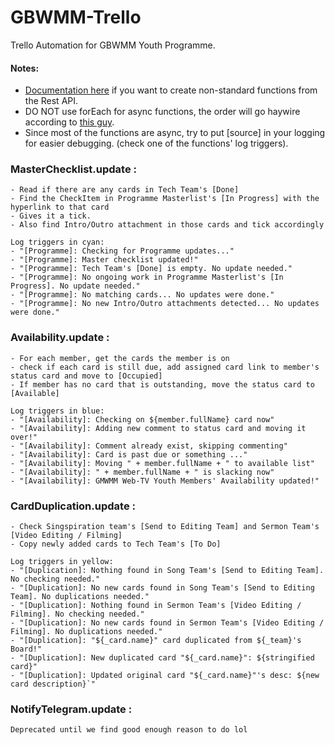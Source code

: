 # GBWMM-Trello
Trello Automation for GBWMM Youth Programme.

#### **Notes:**
- [Documentation here](https://developer.atlassian.com/cloud/trello/rest/api-group-actions/) if you want to create non-standard functions from the Rest API.
- DO NOT use forEach for async functions, the order will go haywire according to [this guy](https://gist.github.com/joeytwiddle/37d2085425c049629b80956d3c618971).
- Since most of the functions are async, try to put [source] in your logging for easier debugging. (check one of the functions' log triggers).

### **MasterChecklist.update** : 
	- Read if there are any cards in Tech Team's [Done]
	- Find the CheckItem in Programme Masterlist's [In Progress] with the hyperlink to that card 
	- Gives it a tick.
	- Also find Intro/Outro attachment in those cards and tick accordingly
	
	Log triggers in cyan:
	- "[Programme]: Checking for Programme updates..."
	- "[Programme]: Master checklist updated!"
	- "[Programme]: Tech Team's [Done] is empty. No update needed."
	- "[Programme]: No ongoing work in Programme Masterlist's [In Progress]. No update needed."
	- "[Programme]: No matching cards... No updates were done."
	- "[Programme]: No new Intro/Outro attachments detected... No updates were done."
	
### **Availability.update** : 
	- For each member, get the cards the member is on
	- check if each card is still due, add assigned card link to member's status card and move to [Occupied]
	- If member has no card that is outstanding, move the status card to [Available]
	
	Log triggers in blue:
	- "[Availability]: Checking on ${member.fullName} card now"
	- "[Availability]: Adding new comment to status card and moving it over!"
	- "[Availability]: Comment already exist, skipping commenting"
	- "[Availability]: Card is past due or something ..."
	- "[Availability]: Moving " + member.fullName + " to available list"
	- "[Availability]: " + member.fullName + " is slacking now"
	- "[Availability]: GMWMM Web-TV Youth Members' Availability updated!"
	
### **CardDuplication.update** : 
	- Check Singspiration team's [Send to Editing Team] and Sermon Team's [Video Editing / Filming]
	- Copy newly added cards to Tech Team's [To Do]
	
	Log triggers in yellow:
	- "[Duplication]: Nothing found in Song Team's [Send to Editing Team]. No checking needed."
	- "[Duplication]: No new cards found in Song Team's [Send to Editing Team]. No duplications needed."
	- "[Duplication]: Nothing found in Sermon Team's [Video Editing / Filming]. No checking needed."
	- "[Duplication]: No new cards found in Sermon Team's [Video Editing / Filming]. No duplications needed."
	- "[Duplication]: "${_card.name}" card duplicated from ${_team}'s Board!"
	- "[Duplication]: New duplicated card "${_card.name}": ${stringified card}"
	- "[Duplication]: Updated original card "${_card.name}"'s desc: ${new card description}`"
	
### **NotifyTelegram.update** : 
	Deprecated until we find good enough reason to do lol
